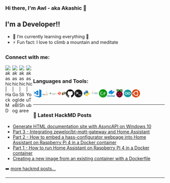 ### Hi there, I'm Awl - aka Akashic 👋

## I'm a Developer!!

- 🌱 I’m currently learning everything 🤣
- ⚡ Fun fact: I love to climb a mountain and meditate

<!-- ### Spotify Playing 🎧
[<img src="https://novatorem-awlchang.vercel.app/api/spotify" alt="codeSTACKr Spotify Playing" width="350" />](https://open.spotify.com/user/r5n743pzm2fm0gad9jmfraohg) -->

### Connect with me:
[<img align="left" alt="akashic | HackMD" width="22px" src="https://cdn.jsdelivr.net/npm/simple-icons@v5/icons/readthedocs.svg" />][hackmd]
[<img align="left" alt="akashic | GoogleBlog" width="22px" src="https://cdn.jsdelivr.net/npm/simple-icons@v5/icons/blogger.svg" />][googleblog]
[<img align="left" alt="akashic | SlideShare" width="22px" src="https://cdn.jsdelivr.net/npm/simple-icons@v5/icons/slideshare.svg" />][slideshare]
[<img align="left" alt="akashic | YouTube" width="22px" src="https://cdn.jsdelivr.net/npm/simple-icons@v5/icons/youtube.svg" />][youtube]

<br />

### Languages and Tools:

<img align="left" alt="Visual Studio Code" width="26px" src="https://raw.githubusercontent.com/github/explore/80688e429a7d4ef2fca1e82350fe8e3517d3494d/topics/visual-studio-code/visual-studio-code.png" />
<img align="left" alt="MySQL" width="26px" src="https://raw.githubusercontent.com/github/explore/80688e429a7d4ef2fca1e82350fe8e3517d3494d/topics/mysql/mysql.png" />
<img align="left" alt="MongoDB" width="26px" src="https://raw.githubusercontent.com/github/explore/80688e429a7d4ef2fca1e82350fe8e3517d3494d/topics/mongodb/mongodb.png" />
<img align="left" alt="Git" width="26px" src="https://raw.githubusercontent.com/github/explore/80688e429a7d4ef2fca1e82350fe8e3517d3494d/topics/git/git.png" />
<img align="left" alt="GitHub" width="26px" src="https://raw.githubusercontent.com/github/explore/78df643247d429f6cc873026c0622819ad797942/topics/github/github.png" />
<img align="left" alt="Terminal" width="26px" src="https://raw.githubusercontent.com/github/explore/80688e429a7d4ef2fca1e82350fe8e3517d3494d/topics/terminal/terminal.png" />
<img align="left" alt="Python" width="26px" src="https://raw.githubusercontent.com/github/explore/80688e429a7d4ef2fca1e82350fe8e3517d3494d/topics/python/python.png" />
<img align="left" alt="C Sharp" width="26px" src="https://raw.githubusercontent.com/github/explore/80688e429a7d4ef2fca1e82350fe8e3517d3494d/topics/java/java.png" />
<img align="left" alt="C Sharp" width="26px" src="https://raw.githubusercontent.com/github/explore/80688e429a7d4ef2fca1e82350fe8e3517d3494d/topics/csharp/csharp.png" />
<img align="left" alt="C Sharp" width="26px" src="https://raw.githubusercontent.com/github/explore/80688e429a7d4ef2fca1e82350fe8e3517d3494d/topics/docker/docker.png" />
<img align="left" alt="C Sharp" width="26px" src="https://raw.githubusercontent.com/github/explore/80688e429a7d4ef2fca1e82350fe8e3517d3494d/topics/raspberry-pi/raspberry-pi.png" />
<img align="left" alt="C Sharp" width="26px" src="https://raw.githubusercontent.com/github/explore/80688e429a7d4ef2fca1e82350fe8e3517d3494d/topics/arduino/arduino.png" />
<img align="left" alt="C Sharp" width="26px" src="https://raw.githubusercontent.com/github/explore/80688e429a7d4ef2fca1e82350fe8e3517d3494d/topics/ubuntu/ubuntu.png" />

<br />
<br />

---

<!-- ### 📺 Latest YouTube Videos -->

<!-- YOUTUBE:START -->
<!-- - [The Secret Blog Writing Formula That Actually Works](https://www.youtube.com/watch?v=-7ztydZcSgY)
- [How To Blog #short](https://www.youtube.com/watch?v=CGcv1wuwNG0)
- [Keyword Research #short](https://www.youtube.com/watch?v=5X3NjLoqUgQ)
- [Catchy Blog Titles #short](https://www.youtube.com/watch?v=gLwPcnaqSMc)
- [Top VS Code Updates | v1.57 Released!! | Tips & Tricks 2021 (Visual Studio Code)](https://www.youtube.com/watch?v=R6AgcZ9oJ4k) -->
<!-- YOUTUBE:END -->

<!-- ➡️ [more videos...](https://youtube.com/codestackr) -->

<!-- --- -->

### 📕 Latest HackMD Posts

<!-- BLOG-POST-LIST:START -->
- [Generate HTML documentation site with AsyncAPI on Windows 10](https://hackmd.io/@JGoK5hXkSQuAC32KMw8hHw/Hy22Mkood)
- [Part 3 - Integrating zewelor/bt-mqtt-gateway and Home Assistant](https://hackmd.io/@JGoK5hXkSQuAC32KMw8hHw/Bkn1LUhq_)
- [Part 2 - How to embed a hass-configurator webpage into Home Assistant on Raspberry Pi 4 in a Docker container](https://hackmd.io/@JGoK5hXkSQuAC32KMw8hHw/BJzBZEoqd)
- [Part 1 - How to run Home Assistant on Raspberry Pi 4 in a Docker container](https://hackmd.io/@JGoK5hXkSQuAC32KMw8hHw/rJ_-X24cO)
- [Creating a new image from an existing container with a Dockerfile](https://hackmd.io/@JGoK5hXkSQuAC32KMw8hHw/B1di8OPju)
<!-- BLOG-POST-LIST:END -->

➡️ [more hackmd posts...](https://hackmd.io/@JGoK5hXkSQuAC32KMw8hHw)

---

<!-- <details>
  <summary>:zap: Recent GitHub Activity</summary> -->
  
<!--START_SECTION:activity-->
<!-- 1. 🗣 Commented on [#1](https://github.com/codeSTACKr/portfolio-sass/issues/1) in [codeSTACKr/portfolio-sass](https://github.com/codeSTACKr/portfolio-sass)
2. 🎉 Merged PR [#1](https://github.com/codeSTACKr/portfolio-sass/pull/1) in [codeSTACKr/portfolio-sass](https://github.com/codeSTACKr/portfolio-sass)
3. 🗣 Commented on [#10](https://github.com/codeSTACKr/codestackr-vscode-theme/issues/10) in [codeSTACKr/codestackr-vscode-theme](https://github.com/codeSTACKr/codestackr-vscode-theme)
4. 🗣 Commented on [#11](https://github.com/codeSTACKr/codestackr-vscode-theme/issues/11) in [codeSTACKr/codestackr-vscode-theme](https://github.com/codeSTACKr/codestackr-vscode-theme)
5. ❌ Closed PR [#1](https://github.com/codeSTACKr/spotify-now-playing/pull/1) in [codeSTACKr/spotify-now-playing](https://github.com/codeSTACKr/spotify-now-playing) -->
<!--END_SECTION:activity-->

<!-- </details> -->

<!-- <details>
  <summary>:zap: GitHub Stats</summary>

  <img align="left" alt="codeSTACKr's GitHub Stats" src="https://github-readme-stats.codestackr.vercel.app/api?username=codeSTACKr&show_icons=true&hide_border=true" />

</details> -->

[hackmd]: https://hackmd.io/@JGoK5hXkSQuAC32KMw8hHw
[googleblog]: http://wlchang1108.blogspot.com/search/label/Unity%203D%20%E6%87%89%E7%94%A8
[slideshare]: https://www.slideshare.net/AkashaC1/presentations
[youtube]: https://www.youtube.com/playlist?list=PLVBiTBUEtrjhq4W9DlPXuLa63NJWkO7Fl
